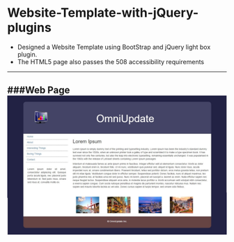 # Website-Template-with-jQuery-plugins

 - Designed a Website Template using BootStrap and jQuery light box plugin.
 - The HTML5 page also passes the 508 accessibility requirements
--- 
 ###Web Page
![Home Page](https://github.com/Dhavl/Website-Template-with-jQuery-plugins/blob/master/1.jpg)
---
